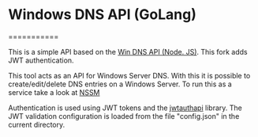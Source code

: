 # Windows DNS API (GoLang)
===========

This is a simple API based on the [Win DNS API (Node. JS)](https://github.com/vmadman/win-dns-api). This fork adds JWT authentication.

This tool acts as an API for Windows Server DNS. With this it is possible to create/edit/delete DNS entries on a Windows Server.
To run this as a service take a look at [NSSM](http://nssm.cc/)

Authentication is used using JWT tokens and the [jwtauthapi](https://bitbucket.org/HelgeOlav/jwtauthrequest/src/master/jwtauthapi/) library.
The JWT validation configuration is loaded from the file "config.json" in the current directory.